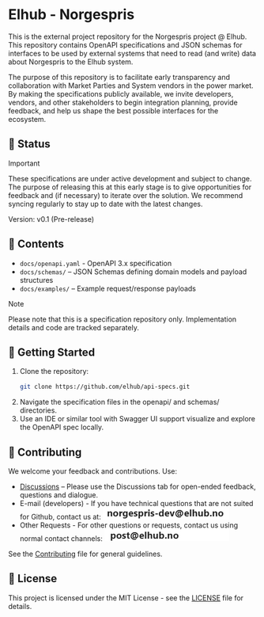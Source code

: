 # Elhub - Norgespris

This is the external project repository for the Norgespris project @ Elhub. This repository contains OpenAPI
specifications and JSON schemas for interfaces to be used by external systems that need to read (and write)
data about Norgespris to the Elhub system.

The purpose of this repository is to facilitate early transparency and collaboration with Market Parties and
System vendors in the power market. By making the specifications publicly available, we invite developers,
vendors, and other stakeholders to begin integration planning, provide feedback, and help us shape the best
possible interfaces for the ecosystem.

## 📌 Status

> [!IMPORTANT]
> These specifications are under active development and subject to change. The purpose of releasing this at this
> early stage is to give opportunities for feedback and (if necessary) to iterate over the solution. We recommend
> syncing regularly to stay up to date with the latest changes.

Version: v0.1 (Pre-release)

## 📘 Contents

- `docs/openapi.yaml` - OpenAPI 3.x specification
- `docs/schemas/` – JSON Schemas defining domain models and payload structures
- `docs/examples/` – Example request/response payloads

> [!NOTE]
> Please note that this is a specification repository only. Implementation details and code are tracked separately.

## 🚀 Getting Started

1. Clone the repository:
   ```bash
   git clone https://github.com/elhub/api-specs.git
   ```
2. Navigate the specification files in the openapi/ and schemas/ directories.
3. Use an IDE or similar tool with Swagger UI support visualize and explore the OpenAPI spec locally.

## 📢 Contributing

We welcome your feedback and contributions. Use:

* [Discussions](https://github.com/elhub/elhub-norgespris/discussions) – Please use the Discussions tab for open-ended feedback, questions and dialogue.
* E-mail (developers) - If you have technical questions that are not suited for Github, contact us at: ![Dev Email](/docs/assets/mail-norgespris.png)
* Other Requests - For other questions or requests, contact us using normal contact channels: ![Elhub Email](/docs/assets/mail-post.png)

See the
[Contributing](https://github.com/elhub/auth-grant-manager/blob/main/.github/CONTRIBUTING.md) file for general guidelines.

## 🪪 License

This project is licensed under the MIT License - see the
[LICENSE](https://github.com/elhub/auth-grant-manager/blob/main/LICENSE) file for details.
